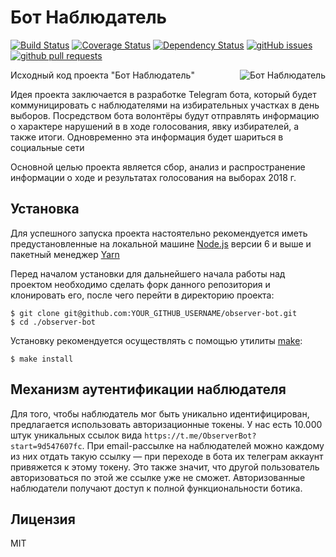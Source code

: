 # Бот Наблюдатель

[![Build Status](https://travis-ci.org/azat-io/observer-bot.svg?branch=master)](https://travis-ci.org/azat-io/observer-bot)
[![Coverage Status](https://coveralls.io/repos/github/azat-io/observer-bot/badge.svg?branch=master)](https://coveralls.io/github/azat-io/observer-bot?branch=master)
[![Dependency Status](https://gemnasium.com/badges/github.com/azat-io/observer-bot.svg)](https://gemnasium.com/github.com/azat-io/observer-bot)
[![gitHub issues](https://img.shields.io/github/issues-raw/azat-io/observer-bot.svg)](https://github.com/azat-io/observer-bot)
[![github pull requests](https://img.shields.io/github/issues-pr-raw/azat-io/observer-bot.svg)](https://github.com/azat-io/observer-bot)

<img src="https://user-images.githubusercontent.com/5698350/29092357-bda5b6ce-7c8e-11e7-8a58-4e9525f0654a.png" alt="Бот Наблюдатель" align="right"/>

Исходный код проекта "Бот Наблюдатель"

Идея проекта заключается в разработке Telegram бота, который будет коммуницировать с наблюдателями на избирательных участках в день выборов. Посредством бота волонтёры будут отправлять информацию о характере нарушений в в ходе голосования, явку избирателей, а также итоги. Одновременно эта информация будет шариться в социальные сети

Основной целью проекта является сбор, анализ и распространение информации о ходе и результатах голосования на выборах 2018 г.

## Установка

Для успешного запуска проекта настоятельно рекомендуется иметь предустановленные на локальной машине [Node.js](https://nodejs.org) версии 6 и выше и пакетный менеджер [Yarn](https://yarnpkg.com)

Перед началом установки для дальнейшего начала работы над проектом необходимо сделать форк данного репозитория и клонировать его, после чего перейти в директорию проекта:

```
$ git clone git@github.com:YOUR_GITHUB_USERNAME/observer-bot.git
$ cd ./observer-bot
```

Установку рекомендуется осуществлять с помощью утилиты [make](https://ru.wikipedia.org/wiki/Make):

`$ make install`

## Механизм аутентификации наблюдателя

Для того, чтобы наблюдатель мог быть уникально идентифицирован, предлагается использовать авторизационные токены. У нас есть 10.000 штук уникальных ссылок вида `https://t.me/ObserverBot?start=9d547607fc`. При email-рассылке на наблюдателей можно каждому из них отдать такую ссылку — при переходе в бота их телеграм аккаунт привяжется к этому токену. Это также значит, что другой пользователь авторизоваться по этой же ссылке уже не сможет. Авторизованные наблюдатели получают доступ к полной функциональности ботика.

## Лицензия

MIT
